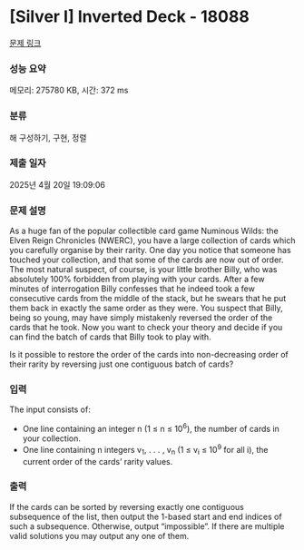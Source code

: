 # [Silver I] Inverted Deck - 18088 

[문제 링크](https://www.acmicpc.net/problem/18088) 

### 성능 요약

메모리: 275780 KB, 시간: 372 ms

### 분류

해 구성하기, 구현, 정렬

### 제출 일자

2025년 4월 20일 19:09:06

### 문제 설명

<p>As a huge fan of the popular collectible card game Numinous Wilds: the Elven Reign Chronicles (NWERC), you have a large collection of cards which you carefully organise by their rarity. One day you notice that someone has touched your collection, and that some of the cards are now out of order. The most natural suspect, of course, is your little brother Billy, who was absolutely 100% forbidden from playing with your cards. After a few minutes of interrogation Billy confesses that he indeed took a few consecutive cards from the middle of the stack, but he swears that he put them back in exactly the same order as they were. You suspect that Billy, being so young, may have simply mistakenly reversed the order of the cards that he took. Now you want to check your theory and decide if you can find the batch of cards that Billy took to play with.</p>

<p>Is it possible to restore the order of the cards into non-decreasing order of their rarity by reversing just one contiguous batch of cards?</p>

### 입력 

 <p>The input consists of:</p>

<ul>
	<li>One line containing an integer n (1 ≤ n ≤ 10<sup>6</sup>), the number of cards in your collection.</li>
	<li>One line containing n integers v<sub>1</sub>, . . . , v<sub>n</sub> (1 ≤ v<sub>i</sub> ≤ 10<sup>9</sup> for all i), the current order of the cards’ rarity values.</li>
</ul>

### 출력 

 <p>If the cards can be sorted by reversing exactly one contiguous subsequence of the list, then output the 1-based start and end indices of such a subsequence. Otherwise, output “impossible”. If there are multiple valid solutions you may output any one of them.</p>

